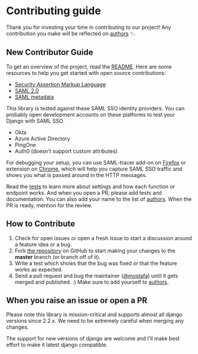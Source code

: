 # Contributing guide

Thank you for investing your time in contributing to our project! Any contribution you make will be reflected on [authors](AUTHORS.md) ✨.

<!-- Add code of conduct here -->

## New Contributor Guide

To get an overview of the project, read the [README](README.md). Here are some resources to help you get started with open source contributions:

- [Security Assertion Markup Language](https://en.wikipedia.org/wiki/Security_Assertion_Markup_Language)
- [SAML 2.0](https://en.wikipedia.org/wiki/SAML_2.0)
- [SAML metadata](https://en.wikipedia.org/wiki/SAML_metadata)

This library is tested against these SAML SSO identity providers. You can probably open development accounts on these platforms to test your Django with SAML SSO.

- Okta
- Azure Active Directory
- PingOne
- Auth0 (doesn't support custom attributes)

For debugging your setup, you can use SAML-tracer add-on on [Firefox](https://addons.mozilla.org/en-US/firefox/addon/saml-tracer/) or extension on [Chrome](https://chrome.google.com/webstore/detail/saml-tracer/mpdajninpobndbfcldcmbpnnbhibjmch?hl=en), which will help you capture SAML SSO traffic and shows you what is passed around in the HTTP messages.

Read the [tests](django_saml2_auth/tests) to learn more about settings and how each function or endpoint works. And when you open a PR, please add tests and documentation. You can also add your name to the list of [authors](AUTHORS.md). When the PR is ready, mention  for the review.

## How to Contribute

1. Check for open issues or open a fresh issue to start a discussion around a feature idea or a bug.
2. Fork [the repository](http://github.com/loadimpact/django-saml2-auth) on GitHub to start making your changes to the **master** branch (or branch off of it).
3. Write a test which shows that the bug was fixed or that the feature works as expected.
4. Send a pull request and bug the maintainer ([@mostafa](https://github.com/mostafa)) until it gets merged and published. :) Make sure to add yourself to [authors](AUTHORS.md).

## When you raise an issue or open a PR

Please note this library is mission-critical and supports almost all django versions since 2.2.x. We need to be extremely careful when merging any changes.

The support for new versions of django are welcome and I'll make best effort to make it latest django compatible.
